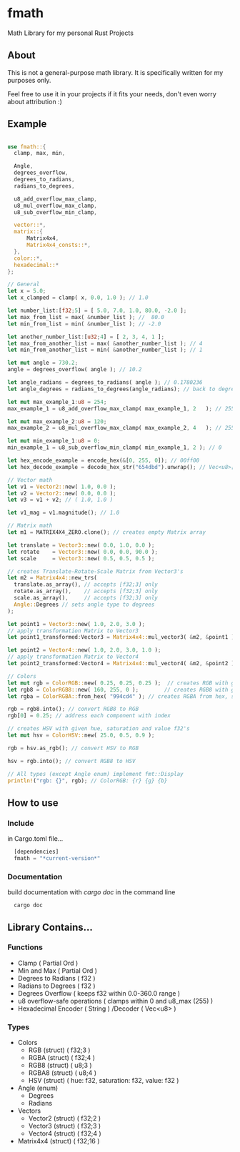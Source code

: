 # fmath
Math Library for my personal Rust Projects

## About

This is not a general-purpose math library. It is specifically written for my purposes only.

Feel free to use it in your projects if it fits your needs, don't even worry about attribution :)

## Example
```rust

use fmath::{
  clamp, max, min,

  Angle,
  degrees_overflow,
  degrees_to_radians,
  radians_to_degrees,

  u8_add_overflow_max_clamp,
  u8_mul_overflow_max_clamp,
  u8_sub_overflow_min_clamp,

  vector::*,
  matrix::{
      Matrix4x4,
      Matrix4x4_consts::*,
  },
  color::*,
  hexadecimal::*
};

// General
let x = 5.0;
let x_clamped = clamp( x, 0.0, 1.0 ); // 1.0

let number_list:[f32;5] = [ 5.0, 7.0, 1.0, 80.0, -2.0 ];
let max_from_list = max( &number_list ); //  80.0
let min_from_list = min( &number_list ); // -2.0

let another_number_list:[u32;4] = [ 2, 3, 4, 1 ];
let max_from_another_list = max( &another_number_list ); // 4
let min_from_another_list = min( &another_number_list ); // 1

let mut angle = 730.2;
angle = degrees_overflow( angle ); // 10.2

let angle_radians = degrees_to_radians( angle ); // 0.1780236
let angle_degrees = radians_to_degrees(angle_radians); // back to degrees (10.2)

let mut max_example_1:u8 = 254;
max_example_1 = u8_add_overflow_max_clamp( max_example_1, 2   ); // 255

let mut max_example_2:u8 = 120;
max_example_2 = u8_mul_overflow_max_clamp( max_example_2, 4   ); // 255

let mut min_example_1:u8 = 0;
min_example_1 = u8_sub_overflow_min_clamp( min_example_1, 2 ); // 0

let hex_encode_example = encode_hex(&[0, 255, 0]); // 00ff00
let hex_decode_example = decode_hex_str("654dbd").unwrap(); // Vec<u8>[101, 77, 189]

// Vector math
let v1 = Vector2::new( 1.0, 0.0 );
let v2 = Vector2::new( 0.0, 0.0 );
let v3 = v1 + v2; // ( 1.0, 1.0 )

let v1_mag = v1.magnitude(); // 1.0

// Matrix math
let m1 = MATRIX4X4_ZERO.clone(); // creates empty Matrix array

let translate = Vector3::new( 0.0, 1.0, 0.0 );
let rotate    = Vector3::new( 0.0, 0.0, 90.0 );
let scale     = Vector3::new( 0.5, 0.5, 0.5 );

// creates Translate-Rotate-Scale Matrix from Vector3's
let m2 = Matrix4x4::new_trs(
  translate.as_array(), // accepts [f32;3] only
  rotate.as_array(),    // accepts [f32;3] only
  scale.as_array(),     // accepts [f32;3] only
  Angle::Degrees // sets angle type to degrees
);

let point1 = Vector3::new( 1.0, 2.0, 3.0 );
// apply transformation Matrix to Vector3
let point1_transformed:Vector3 = Matrix4x4::mul_vector3( &m2, &point1 ); 

let point2 = Vector4::new( 1.0, 2.0, 3.0, 1.0 );
// apply transformation Matrix to Vector4
let point2_transformed:Vector4 = Matrix4x4::mul_vector4( &m2, &point2 ); 

// Colors
let mut rgb = ColorRGB::new( 0.25, 0.25, 0.25 );  // creates RGB with given f32's
let rgb8 = ColorRGB8::new( 160, 255, 0 );        // creates RGB8 with given u8's
let rgba = ColorRGBA::from_hex( "994cd4" ); // creates RGBA from hex, sets alpha to 1.0

rgb = rgb8.into(); // convert RGB8 to RGB
rgb[0] = 0.25; // address each component with index

// creates HSV with given hue, saturation and value f32's
let mut hsv = ColorHSV::new( 25.0, 0.5, 0.9 );

rgb = hsv.as_rgb(); // convert HSV to RGB

hsv = rgb.into(); // convert RGB8 to HSV

// All types (except Angle enum) implement fmt::Display
println!("rgb: {}", rgb); // ColorRGB: {r} {g} {b}


```

## How to use

### Include

in Cargo.toml file...
```rust
  [dependencies]
  fmath = "*current-version*"
```

### Documentation

build documentation with *cargo doc* in the command line
```
  cargo doc
```

## Library Contains...

### Functions

  - Clamp ( Partial Ord )
  - Min and Max ( Partial Ord )
  - Degrees to Radians ( f32 )
  - Radians to Degrees ( f32 )
  - Degrees Overflow ( keeps f32 within 0.0-360.0 range )
  - u8 overflow-safe operations ( clamps within 0 and u8_max (255) )
  - Hexadecimal Encoder ( String ) /Decoder ( Vec\<u8\> )

### Types

- Colors
  - RGB   (struct) ( f32;3 )
  - RGBA  (struct) ( f32;4 )
  - RGB8  (struct) (  u8;3 )
  - RGBA8 (struct) (  u8;4 )
  - HSV   (struct) ( hue: f32, saturation: f32, value: f32 )
- Angle (enum)
  - Degrees
  - Radians
- Vectors
  - Vector2 (struct) ( f32;2 )
  - Vector3 (struct) ( f32;3 )
  - Vector4 (struct) ( f32;4 )
- Matrix4x4 (struct) ( f32;16 )